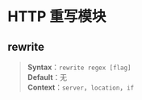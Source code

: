 # HTTP 重写模块

## rewrite 

<!--| left | center | right |
| :--- | :----: | ----: |
| aaaa | bbbbbb | ccccc |
| a    | b      | c     |-->
>**Syntax**：`rewrite regex [flag]`  
>**Default**：无  
>**Context**：`server`，`location`，`if`  